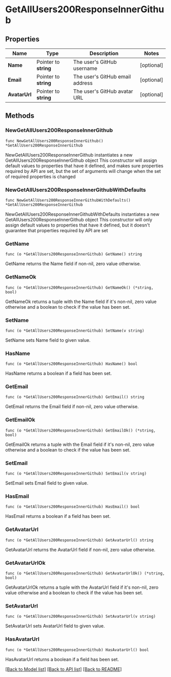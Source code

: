 # GetAllUsers200ResponseInnerGithub

## Properties

Name | Type | Description | Notes
------------ | ------------- | ------------- | -------------
**Name** | Pointer to **string** | The user&#39;s GitHub username | [optional] 
**Email** | Pointer to **string** | The user&#39;s GitHub email address | [optional] 
**AvatarUrl** | Pointer to **string** | The user&#39;s GitHub avatar URL | [optional] 

## Methods

### NewGetAllUsers200ResponseInnerGithub

`func NewGetAllUsers200ResponseInnerGithub() *GetAllUsers200ResponseInnerGithub`

NewGetAllUsers200ResponseInnerGithub instantiates a new GetAllUsers200ResponseInnerGithub object
This constructor will assign default values to properties that have it defined,
and makes sure properties required by API are set, but the set of arguments
will change when the set of required properties is changed

### NewGetAllUsers200ResponseInnerGithubWithDefaults

`func NewGetAllUsers200ResponseInnerGithubWithDefaults() *GetAllUsers200ResponseInnerGithub`

NewGetAllUsers200ResponseInnerGithubWithDefaults instantiates a new GetAllUsers200ResponseInnerGithub object
This constructor will only assign default values to properties that have it defined,
but it doesn't guarantee that properties required by API are set

### GetName

`func (o *GetAllUsers200ResponseInnerGithub) GetName() string`

GetName returns the Name field if non-nil, zero value otherwise.

### GetNameOk

`func (o *GetAllUsers200ResponseInnerGithub) GetNameOk() (*string, bool)`

GetNameOk returns a tuple with the Name field if it's non-nil, zero value otherwise
and a boolean to check if the value has been set.

### SetName

`func (o *GetAllUsers200ResponseInnerGithub) SetName(v string)`

SetName sets Name field to given value.

### HasName

`func (o *GetAllUsers200ResponseInnerGithub) HasName() bool`

HasName returns a boolean if a field has been set.

### GetEmail

`func (o *GetAllUsers200ResponseInnerGithub) GetEmail() string`

GetEmail returns the Email field if non-nil, zero value otherwise.

### GetEmailOk

`func (o *GetAllUsers200ResponseInnerGithub) GetEmailOk() (*string, bool)`

GetEmailOk returns a tuple with the Email field if it's non-nil, zero value otherwise
and a boolean to check if the value has been set.

### SetEmail

`func (o *GetAllUsers200ResponseInnerGithub) SetEmail(v string)`

SetEmail sets Email field to given value.

### HasEmail

`func (o *GetAllUsers200ResponseInnerGithub) HasEmail() bool`

HasEmail returns a boolean if a field has been set.

### GetAvatarUrl

`func (o *GetAllUsers200ResponseInnerGithub) GetAvatarUrl() string`

GetAvatarUrl returns the AvatarUrl field if non-nil, zero value otherwise.

### GetAvatarUrlOk

`func (o *GetAllUsers200ResponseInnerGithub) GetAvatarUrlOk() (*string, bool)`

GetAvatarUrlOk returns a tuple with the AvatarUrl field if it's non-nil, zero value otherwise
and a boolean to check if the value has been set.

### SetAvatarUrl

`func (o *GetAllUsers200ResponseInnerGithub) SetAvatarUrl(v string)`

SetAvatarUrl sets AvatarUrl field to given value.

### HasAvatarUrl

`func (o *GetAllUsers200ResponseInnerGithub) HasAvatarUrl() bool`

HasAvatarUrl returns a boolean if a field has been set.


[[Back to Model list]](../README.md#documentation-for-models) [[Back to API list]](../README.md#documentation-for-api-endpoints) [[Back to README]](../README.md)


